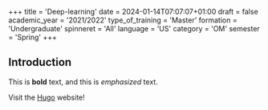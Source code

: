 +++
title = 'Deep-learning'
date = 2024-01-14T07:07:07+01:00
draft = false
academic_year = '2021/2022'
type_of_training = 'Master'
formation = 'Undergraduate'
spinneret = 'All'
language = 'US'
category = 'OM'
semester = 'Spring'
+++
## Introduction

This is **bold** text, and this is *emphasized* text.

Visit the [Hugo](https://gohugo.io) website!